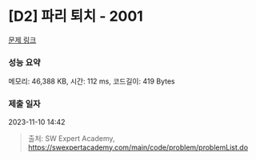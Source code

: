 # [D2] 파리 퇴치 - 2001 

[문제 링크](https://swexpertacademy.com/main/code/problem/problemDetail.do?contestProbId=AV5PzOCKAigDFAUq) 

### 성능 요약

메모리: 46,388 KB, 시간: 112 ms, 코드길이: 419 Bytes

### 제출 일자

2023-11-10 14:42



> 출처: SW Expert Academy, https://swexpertacademy.com/main/code/problem/problemList.do